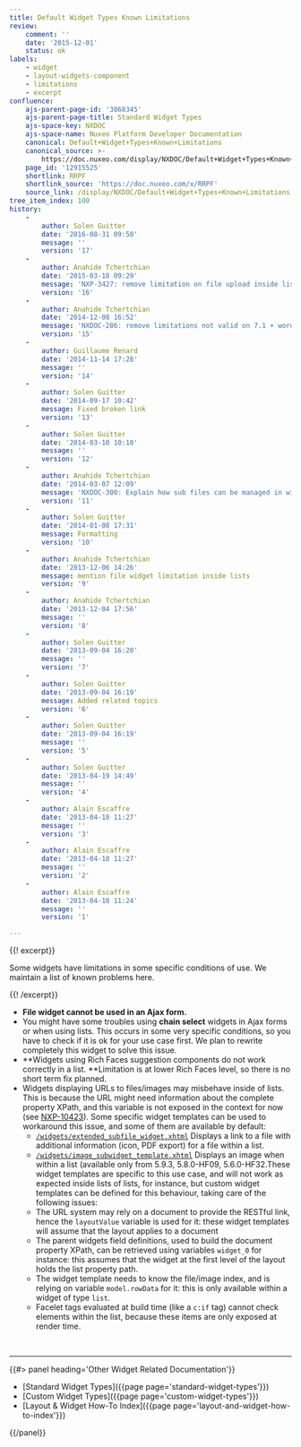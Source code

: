 ```yaml
---
title: Default Widget Types Known Limitations
review:
    comment: ''
    date: '2015-12-01'
    status: ok
labels:
    - widget
    - layout-widgets-component
    - limitations
    - excerpt
confluence:
    ajs-parent-page-id: '3868345'
    ajs-parent-page-title: Standard Widget Types
    ajs-space-key: NXDOC
    ajs-space-name: Nuxeo Platform Developer Documentation
    canonical: Default+Widget+Types+Known+Limitations
    canonical_source: >-
        https://doc.nuxeo.com/display/NXDOC/Default+Widget+Types+Known+Limitations
    page_id: '12915525'
    shortlink: RRPF
    shortlink_source: 'https://doc.nuxeo.com/x/RRPF'
    source_link: /display/NXDOC/Default+Widget+Types+Known+Limitations
tree_item_index: 100
history:
    -
        author: Solen Guitter
        date: '2016-08-31 09:50'
        message: ''
        version: '17'
    -
        author: Anahide Tchertchian
        date: '2015-03-18 09:29'
        message: 'NXP-3427: remove limitation on file upload inside lists'
        version: '16'
    -
        author: Anahide Tchertchian
        date: '2014-12-08 16:52'
        message: 'NXDOC-286: remove limitations not valid on 7.1 + wording'
        version: '15'
    -
        author: Guillaume Renard
        date: '2014-11-14 17:28'
        message: ''
        version: '14'
    -
        author: Solen Guitter
        date: '2014-09-17 10:42'
        message: Fixed broken link
        version: '13'
    -
        author: Solen Guitter
        date: '2014-03-10 10:10'
        message: ''
        version: '12'
    -
        author: Anahide Tchertchian
        date: '2014-03-07 12:09'
        message: 'NXDOC-300: Explain how sub files can be managed in widget templates'
        version: '11'
    -
        author: Solen Guitter
        date: '2014-01-08 17:31'
        message: Formatting
        version: '10'
    -
        author: Anahide Tchertchian
        date: '2013-12-06 14:26'
        message: mention file widget limitation inside lists
        version: '9'
    -
        author: Anahide Tchertchian
        date: '2013-12-04 17:56'
        message: ''
        version: '8'
    -
        author: Solen Guitter
        date: '2013-09-04 16:20'
        message: ''
        version: '7'
    -
        author: Solen Guitter
        date: '2013-09-04 16:19'
        message: Added related topics
        version: '6'
    -
        author: Solen Guitter
        date: '2013-09-04 16:19'
        message: ''
        version: '5'
    -
        author: Solen Guitter
        date: '2013-04-19 14:49'
        message: ''
        version: '4'
    -
        author: Alain Escaffre
        date: '2013-04-18 11:27'
        message: ''
        version: '3'
    -
        author: Alain Escaffre
        date: '2013-04-18 11:27'
        message: ''
        version: '2'
    -
        author: Alain Escaffre
        date: '2013-04-18 11:24'
        message: ''
        version: '1'

---
```

{{! excerpt}}

Some widgets have limitations in some specific conditions of use. We maintain a list of known problems here.

{{! /excerpt}}

*   **File widget cannot be used in an Ajax form.**
*   You might have some troubles using **chain select** widgets in Ajax forms or when using lists. This occurs in some very specific conditions, so you have to check if it is ok for your use case first. We plan to rewrite completely this widget to solve this issue.
*   **Widgets using Rich Faces suggestion components do not work correctly in a list.&nbsp;**Limitation is at lower Rich Faces level, so there is no short term fix planned.
*   Widgets displaying URLs to files/images may misbehave inside of lists. This is because the URL might need information about the complete property XPath, and this variable is not exposed in the context for now (see [NXP-10423](https://jira.nuxeo.com/browse/NXP-10423)). Some specific widget templates can be used to workaround this issue, and some of them are available by default:
    *   [`/widgets/extended_subfile_widget.xhtml`](https://github.com/nuxeo/nuxeo-dm/blob/master/nuxeo-platform-webapp/src/main/resources/web/nuxeo.war/widgets/extended_subfile_widget.xhtml) Displays a link to a file with additional information (icon, PDF export) for a file within a list.
    *   [`/widgets/image_subwidget_template.xhtml`](https://github.com/nuxeo/nuxeo-jsf/blob/master/nuxeo-platform-webapp-base/src/main/resources/web/nuxeo.war/widgets/image_subwidget_template.xhtml) Displays an image when within a list (available only from 5.9.3, 5.8.0-HF09, 5.6.0-HF32.These widget templates are specific to this use case, and will not work as expected inside lists of lists, for instance, but custom widget templates can be defined for this behaviour, taking care of the following issues:
    *   The URL system may rely on a document to provide the RESTful link, hence the&nbsp;`layoutValue` variable is used for it: these widget templates will assume that the layout applies to a document
    *   The parent widgets field definitions, used to build the document property XPath, can be retrieved using variables `widget_0` for instance: this assumes that the widget at the first level of the layout holds the list property path.
    *   The widget template needs to know the file/image index, and is relying on variable `model.rowData` for it: this is only available within a widget of type `list`.
    *   Facelet tags evaluated at build time (like a `c:if` tag) cannot check elements within the list, because these items are only exposed at render time.

&nbsp;

* * *

<div class="row" data-equalizer data-equalize-on="medium"><div class="column medium-6">{{#> panel heading='Other Widget Related Documentation'}}

*   [Standard Widget Types]({{page page='standard-widget-types'}})
*   [Custom Widget Types]({{page page='custom-widget-types'}})
*   [Layout & Widget How-To Index]({{page page='layout-and-widget-how-to-index'}})

{{/panel}}</div><div class="column medium-6">

&nbsp;

&nbsp;

&nbsp;

</div></div>
